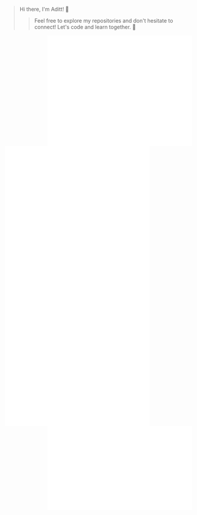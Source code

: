 > Hi there, I'm Aditt! 👋
>  
> 
> 
>> Feel free to explore my repositories and don't hesitate to connect! Let's code and learn together. 🚀

[<img align="right" width="390" alt="🦑" src="https://github.com/Adztrz/Adztrz/blob/main/github-metrics.svg">](#)
[<img align="left" width="390" alt="🦑" src="https://github.com/Adztrz/Adztrz/blob/main/general.svg">](#)
[<img align="right" width="390" alt="🦑" src="https://github.com/Adztrz/Adztrz/blob/main/metrics.plugin.habits.charts.svg">](#)
